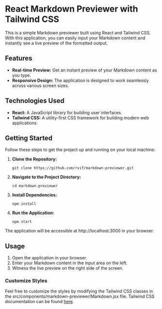 # React Markdown Previewer with Tailwind CSS

This is a simple Markdown previewer built using React and Tailwind CSS. With this application, you can easily input your Markdown content and instantly see a live preview of the formatted output.

## Features

- **Real-time Preview:** Get an instant preview of your Markdown content as you type.
- **Responsive Design:** The application is designed to work seamlessly across various screen sizes.

## Technologies Used

- **React:** A JavaScript library for building user interfaces.
- **Tailwind CSS:** A utility-first CSS framework for building modern web applications.

## Getting Started

Follow these steps to get the project up and running on your local machine:

1. **Clone the Repository:**
   
   ```
   git clone https://github.com/rvif/markdown-previewer.git
   ```
2. **Navigate to the Project Directory:**

   ```
   cd markdown-previewer
   ```
3. **Install Dependencies:**

   ```
   npm install
   ```

4. **Run the Application:**

   ```
   npm start
   ```

The application will be accessible at http://localhost:3000 in your browser.

## Usage

  1. Open the application in your browser.
  2. Enter your Markdown content in the input area on the left.
  2. Witness the live preview on the right side of the screen.

### Customize Styles

Feel free to customize the styles by modifying the Tailwind CSS classes in the src/components/markdown-previewer/Markdown.jsx file. Tailwind CSS documentation can be found [here](https://v2.tailwindcss.com/docs).

